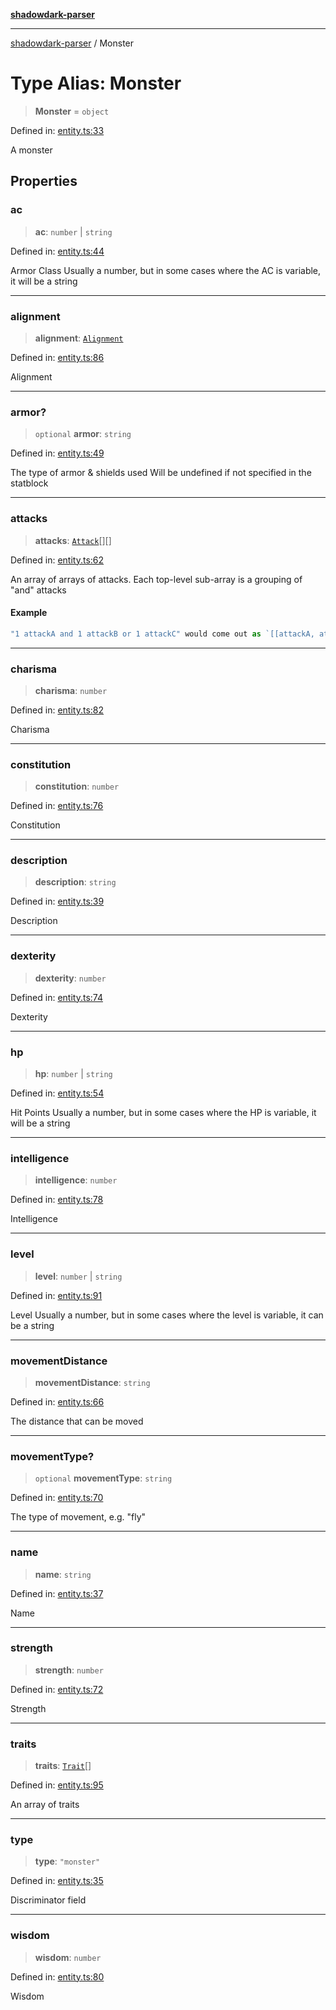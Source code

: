 [**shadowdark-parser**](../README.md)

***

[shadowdark-parser](../globals.md) / Monster

# Type Alias: Monster

> **Monster** = `object`

Defined in: [entity.ts:33](https://github.com/ashleytowner/shadowdark-parser/blob/1a2d078d1d27fe26e21d0272c202629e52b4f006/src/entity.ts#L33)

A monster

## Properties

### ac

> **ac**: `number` \| `string`

Defined in: [entity.ts:44](https://github.com/ashleytowner/shadowdark-parser/blob/1a2d078d1d27fe26e21d0272c202629e52b4f006/src/entity.ts#L44)

Armor Class
Usually a number, but in some cases where the AC is variable, it will be a string

***

### alignment

> **alignment**: [`Alignment`](Alignment.md)

Defined in: [entity.ts:86](https://github.com/ashleytowner/shadowdark-parser/blob/1a2d078d1d27fe26e21d0272c202629e52b4f006/src/entity.ts#L86)

Alignment

***

### armor?

> `optional` **armor**: `string`

Defined in: [entity.ts:49](https://github.com/ashleytowner/shadowdark-parser/blob/1a2d078d1d27fe26e21d0272c202629e52b4f006/src/entity.ts#L49)

The type of armor & shields used
Will be undefined if not specified in the statblock

***

### attacks

> **attacks**: [`Attack`](Attack.md)[][]

Defined in: [entity.ts:62](https://github.com/ashleytowner/shadowdark-parser/blob/1a2d078d1d27fe26e21d0272c202629e52b4f006/src/entity.ts#L62)

An array of arrays of attacks.
Each top-level sub-array is a grouping of "and" attacks

#### Example

```ts
"1 attackA and 1 attackB or 1 attackC" would come out as `[[attackA, attackB], [attackC]]`
```

***

### charisma

> **charisma**: `number`

Defined in: [entity.ts:82](https://github.com/ashleytowner/shadowdark-parser/blob/1a2d078d1d27fe26e21d0272c202629e52b4f006/src/entity.ts#L82)

Charisma

***

### constitution

> **constitution**: `number`

Defined in: [entity.ts:76](https://github.com/ashleytowner/shadowdark-parser/blob/1a2d078d1d27fe26e21d0272c202629e52b4f006/src/entity.ts#L76)

Constitution

***

### description

> **description**: `string`

Defined in: [entity.ts:39](https://github.com/ashleytowner/shadowdark-parser/blob/1a2d078d1d27fe26e21d0272c202629e52b4f006/src/entity.ts#L39)

Description

***

### dexterity

> **dexterity**: `number`

Defined in: [entity.ts:74](https://github.com/ashleytowner/shadowdark-parser/blob/1a2d078d1d27fe26e21d0272c202629e52b4f006/src/entity.ts#L74)

Dexterity

***

### hp

> **hp**: `number` \| `string`

Defined in: [entity.ts:54](https://github.com/ashleytowner/shadowdark-parser/blob/1a2d078d1d27fe26e21d0272c202629e52b4f006/src/entity.ts#L54)

Hit Points
Usually a number, but in some cases where the HP is variable, it will be a string

***

### intelligence

> **intelligence**: `number`

Defined in: [entity.ts:78](https://github.com/ashleytowner/shadowdark-parser/blob/1a2d078d1d27fe26e21d0272c202629e52b4f006/src/entity.ts#L78)

Intelligence

***

### level

> **level**: `number` \| `string`

Defined in: [entity.ts:91](https://github.com/ashleytowner/shadowdark-parser/blob/1a2d078d1d27fe26e21d0272c202629e52b4f006/src/entity.ts#L91)

Level
Usually a number, but in some cases where the level is variable, it can be a string

***

### movementDistance

> **movementDistance**: `string`

Defined in: [entity.ts:66](https://github.com/ashleytowner/shadowdark-parser/blob/1a2d078d1d27fe26e21d0272c202629e52b4f006/src/entity.ts#L66)

The distance that can be moved

***

### movementType?

> `optional` **movementType**: `string`

Defined in: [entity.ts:70](https://github.com/ashleytowner/shadowdark-parser/blob/1a2d078d1d27fe26e21d0272c202629e52b4f006/src/entity.ts#L70)

The type of movement, e.g. "fly"

***

### name

> **name**: `string`

Defined in: [entity.ts:37](https://github.com/ashleytowner/shadowdark-parser/blob/1a2d078d1d27fe26e21d0272c202629e52b4f006/src/entity.ts#L37)

Name

***

### strength

> **strength**: `number`

Defined in: [entity.ts:72](https://github.com/ashleytowner/shadowdark-parser/blob/1a2d078d1d27fe26e21d0272c202629e52b4f006/src/entity.ts#L72)

Strength

***

### traits

> **traits**: [`Trait`](Trait.md)[]

Defined in: [entity.ts:95](https://github.com/ashleytowner/shadowdark-parser/blob/1a2d078d1d27fe26e21d0272c202629e52b4f006/src/entity.ts#L95)

An array of traits

***

### type

> **type**: `"monster"`

Defined in: [entity.ts:35](https://github.com/ashleytowner/shadowdark-parser/blob/1a2d078d1d27fe26e21d0272c202629e52b4f006/src/entity.ts#L35)

Discriminator field

***

### wisdom

> **wisdom**: `number`

Defined in: [entity.ts:80](https://github.com/ashleytowner/shadowdark-parser/blob/1a2d078d1d27fe26e21d0272c202629e52b4f006/src/entity.ts#L80)

Wisdom
